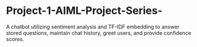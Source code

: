 # Project-1-AIML-Project-Series-
A chatbot utilizing sentiment analysis and TF-IDF embedding to answer stored questions, maintain chat history, greet users, and provide confidence scores.
